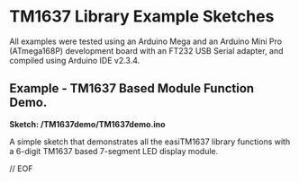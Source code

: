 # TM1637 Library Example Sketches

All examples were tested using an Arduino Mega and an Arduino Mini Pro (ATmega168P) development board with an FT232 USB Serial adapter, and compiled using Arduino IDE v2.3.4.

## Example - TM1637 Based Module Function Demo.
__Sketch: /TM1637demo/TM1637demo.ino__

A simple sketch that demonstrates all the easiTM1637 library functions with a 6-digit TM1637 based 7-segment LED display module.


// EOF